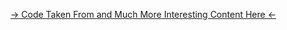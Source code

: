 [-> Code Taken From and Much More Interesting Content Here <-](https://pawelmhm.github.io/asyncio/python/aiohttp/2016/04/22/asyncio-aiohttp.html)
